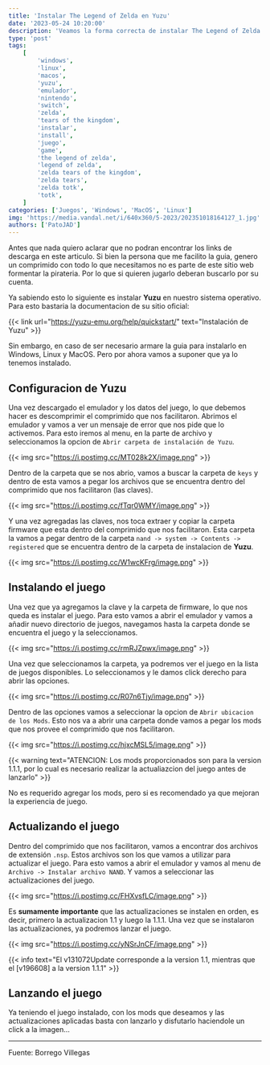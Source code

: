 ```yaml
---
title: 'Instalar The Legend of Zelda en Yuzu'
date: '2023-05-24 10:20:00'
description: 'Veamos la forma correcta de instalar The Legend of Zelda: Tears of the Kingdom en Yuzu'
type: 'post'
tags:
    [
        'windows',
        'linux',
        'macos',
        'yuzu',
        'emulador',
        'nintendo',
        'switch',
        'zelda',
        'tears of the kingdom',
        'instalar',
        'install',
        'juego',
        'game',
        'the legend of zelda',
        'legend of zelda',
        'zelda tears of the kingdom',
        'zelda tears',
        'zelda totk',
        'totk',
    ]
categories: ['Juegos', 'Windows', 'MacOS', 'Linux']
img: 'https://media.vandal.net/i/640x360/5-2023/202351018164127_1.jpg'
authors: ['PatoJAD']
---
```


Antes que nada quiero aclarar que no podran encontrar los links de descarga en este articulo. Si bien la persona que me facilito la guia, genero un comprimido con todo lo que necesitamos no es parte de este sitio web formentar la pirateria. Por lo que si quieren jugarlo deberan buscarlo por su cuenta.

Ya sabiendo esto lo siguiente es instalar **Yuzu** en nuestro sistema operativo. Para esto bastaria la documentacion de su sitio oficial:

{{< link url="https://yuzu-emu.org/help/quickstart/" text="Instalación de Yuzu" >}}

Sin embargo, en caso de ser necesario armare la guia para instalarlo en Windows, Linux y MacOS. Pero por ahora vamos a suponer que ya lo tenemos instalado.

## Configuracion de **Yuzu**

Una vez descargado el emulador y los datos del juego, lo que debemos hacer es descomprimir el comprimido que nos facilitaron. Abrimos el emulador y vamos a ver un mensaje de error que nos pide que lo activemos. Para esto iremos al menu, en la parte de archivo y seleccionamos la opcion de `Abrir carpeta de instalación de Yuzu`.

{{< img src="https://i.postimg.cc/MT028k2X/image.png" >}}

Dentro de la carpeta que se nos abrio, vamos a buscar la carpeta de `keys` y dentro de esta vamos a pegar los archivos que se encuentra dentro del comprimido que nos facilitaron (las claves).

{{< img src="https://i.postimg.cc/fTqr0WMY/image.png" >}}

Y una vez agregadas las claves, nos toca extraer y copiar la carpeta firmware que esta dentro del comprimido que nos facilitaron. Esta carpeta la vamos a pegar dentro de la carpeta `nand -> system -> Contents -> registered` que se encuentra dentro de la carpeta de instalacion de **Yuzu**.

{{< img src="https://i.postimg.cc/W1wcKFrg/image.png" >}}

## Instalando el juego

Una vez que ya agregamos la clave y la carpeta de firmware, lo que nos queda es instalar el juego. Para esto vamos a abrir el emulador y vamos a añadir nuevo directorio de juegos, navegamos hasta la carpeta donde se encuentra el juego y la seleccionamos.

{{< img src="https://i.postimg.cc/rmRJZpwx/image.png" >}}

Una vez que seleccionamos la carpeta, ya podremos ver el juego en la lista de juegos disponibles. Lo seleccionamos y le damos click derecho para abrir las opciones.

{{< img src="https://i.postimg.cc/R07n6Tjy/image.png" >}}

Dentro de las opciones vamos a seleccionar la opcion de `Abrir ubicacion de los Mods`. Esto nos va a abrir una carpeta donde vamos a pegar los mods que nos provee el comprimido que nos facilitaron.

{{< img src="https://i.postimg.cc/hjxcMSL5/image.png" >}}

{{< warning text="ATENCION: Los mods proporcionados son para la version 1.1.1, por lo cual es necesario realizar la actualiazcion del juego antes de lanzarlo" >}}

No es requerido agregar los mods, pero si es recomendado ya que mejoran la experiencia de juego.

## Actualizando el juego

Dentro del comprimido que nos facilitaron, vamos a encontrar dos archivos de extensión `.nsp`. Estos archivos son los que vamos a utilizar para actualizar el juego. Para esto vamos a abrir el emulador y vamos al menu de `Archivo -> Instalar archivo NAND`. Y vamos a seleccionar las actualizaciones del juego.

{{< img src="https://i.postimg.cc/FHXvsfLC/image.png" >}}

Es **sumamente importante** que las actualizaciones se instalen en orden, es decir, primero la actualizacion 1.1 y luego la 1.1.1. Una vez que se instalaron las actualizaciones, ya podremos lanzar el juego.

{{< img src="https://i.postimg.cc/yNSrJnCF/image.png" >}}

{{< info text="El v131072Update corresponde a la version 1.1, mientras que el [v196608] a la version 1.1.1" >}}

## Lanzando el juego

Ya teniendo el juego instalado, con los mods que deseamos y las actualizaciones aplicadas basta con lanzarlo y disfutarlo haciendole un click a la imagen...

---

Fuente: Borrego Villegas
